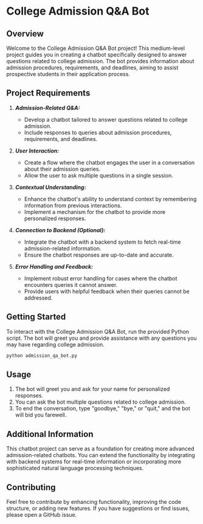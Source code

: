 # College Admission Q&A Bot

## Overview

Welcome to the College Admission Q&A Bot project! This medium-level project guides you in creating a chatbot specifically designed to answer questions related to college admission. The bot provides information about admission procedures, requirements, and deadlines, aiming to assist prospective students in their application process.

## Project Requirements

1. **_Admission-Related Q&A:_**
   - Develop a chatbot tailored to answer questions related to college admission.
   - Include responses to queries about admission procedures, requirements, and deadlines.

2. **_User Interaction:_**
   - Create a flow where the chatbot engages the user in a conversation about their admission queries.
   - Allow the user to ask multiple questions in a single session.

3. **_Contextual Understanding:_**
   - Enhance the chatbot's ability to understand context by remembering information from previous interactions.
   - Implement a mechanism for the chatbot to provide more personalized responses.

4. **_Connection to Backend (Optional):_**
   - Integrate the chatbot with a backend system to fetch real-time admission-related information.
   - Ensure the chatbot responses are up-to-date and accurate.

5. **_Error Handling and Feedback:_**
   - Implement robust error handling for cases where the chatbot encounters queries it cannot answer.
   - Provide users with helpful feedback when their queries cannot be addressed.

## Getting Started

To interact with the College Admission Q&A Bot, run the provided Python script. The bot will greet you and provide assistance with any questions you may have regarding college admission.

```bash
python admission_qa_bot.py
```

## Usage

1. The bot will greet you and ask for your name for personalized responses.
2. You can ask the bot multiple questions related to college admission.
3. To end the conversation, type "goodbye," "bye," or "quit," and the bot will bid you farewell.

## Additional Information

This chatbot project can serve as a foundation for creating more advanced admission-related chatbots. You can extend the functionality by integrating with backend systems for real-time information or incorporating more sophisticated natural language processing techniques.

## Contributing

Feel free to contribute by enhancing functionality, improving the code structure, or adding new features. If you have suggestions or find issues, please open a GitHub issue.


